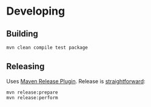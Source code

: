 # Developing

## Building

```bash
mvn clean compile test package
```

## Releasing

Uses [Maven Release Plugin](http://maven.apache.org/maven-release/maven-release-plugin/plugin-info.html).  Release is [straightforward](https://maven.apache.org/guides/mini/guide-releasing.html):
 
```
mvn release:prepare
mvn release:perform
```
